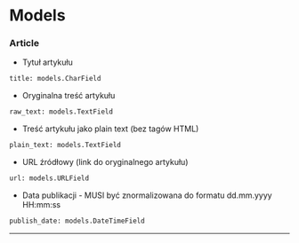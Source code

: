 # Models

### Article

- Tytuł artykułu
```python
title: models.CharField
```

- Oryginalna treść artykułu
```python
raw_text: models.TextField
```

- Treść artykułu jako plain text (bez tagów HTML)
```python
plain_text: models.TextField
```

- URL źródłowy (link do oryginalnego artykułu)
```python
url: models.URLField
```

- Data publikacji - MUSI być znormalizowana do formatu dd.mm.yyyy HH:mm:ss
```python
publish_date: models.DateTimeField
```

---


